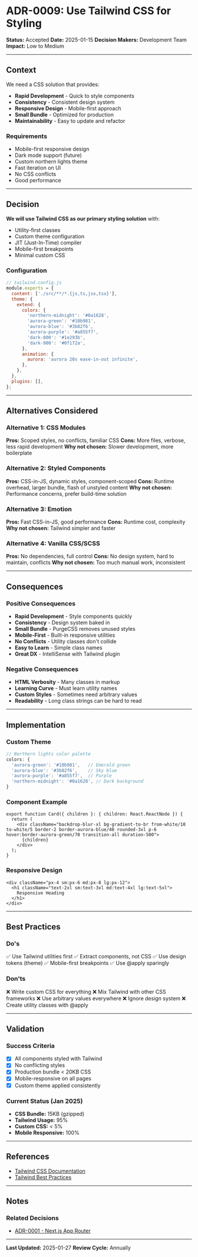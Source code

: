 # ADR-0009: Use Tailwind CSS for Styling

**Status:** Accepted
**Date:** 2025-01-15
**Decision Makers:** Development Team
**Impact:** Low to Medium

---

## Context

We need a CSS solution that provides:

- **Rapid Development** - Quick to style components
- **Consistency** - Consistent design system
- **Responsive Design** - Mobile-first approach
- **Small Bundle** - Optimized for production
- **Maintainability** - Easy to update and refactor

### Requirements

- Mobile-first responsive design
- Dark mode support (future)
- Custom northern lights theme
- Fast iteration on UI
- No CSS conflicts
- Good performance

---

## Decision

**We will use Tailwind CSS as our primary styling solution** with:

- Utility-first classes
- Custom theme configuration
- JIT (Just-In-Time) compiler
- Mobile-first breakpoints
- Minimal custom CSS

### Configuration

```javascript
// tailwind.config.js
module.exports = {
  content: ['./src/**/*.{js,ts,jsx,tsx}'],
  theme: {
    extend: {
      colors: {
        'northern-midnight': '#0a1628',
        'aurora-green': '#10b981',
        'aurora-blue': '#3b82f6',
        'aurora-purple': '#a855f7',
        'dark-800': '#1e293b',
        'dark-900': '#0f172a',
      },
      animation: {
        aurora: 'aurora 20s ease-in-out infinite',
      },
    },
  },
  plugins: [],
};
```

---

## Alternatives Considered

### Alternative 1: CSS Modules

**Pros:** Scoped styles, no conflicts, familiar CSS
**Cons:** More files, verbose, less rapid development
**Why not chosen:** Slower development, more boilerplate

### Alternative 2: Styled Components

**Pros:** CSS-in-JS, dynamic styles, component-scoped
**Cons:** Runtime overhead, larger bundle, flash of unstyled content
**Why not chosen:** Performance concerns, prefer build-time solution

### Alternative 3: Emotion

**Pros:** Fast CSS-in-JS, good performance
**Cons:** Runtime cost, complexity
**Why not chosen:** Tailwind simpler and faster

### Alternative 4: Vanilla CSS/SCSS

**Pros:** No dependencies, full control
**Cons:** No design system, hard to maintain, conflicts
**Why not chosen:** Too much manual work, inconsistent

---

## Consequences

### Positive Consequences

- **Rapid Development** - Style components quickly
- **Consistency** - Design system baked in
- **Small Bundle** - PurgeCSS removes unused styles
- **Mobile-First** - Built-in responsive utilities
- **No Conflicts** - Utility classes don't collide
- **Easy to Learn** - Simple class names
- **Great DX** - IntelliSense with Tailwind plugin

### Negative Consequences

- **HTML Verbosity** - Many classes in markup
- **Learning Curve** - Must learn utility names
- **Custom Styles** - Sometimes need arbitrary values
- **Readability** - Long class strings can be hard to read

---

## Implementation

### Custom Theme

```javascript
// Northern lights color palette
colors: {
  'aurora-green': '#10b981',   // Emerald green
  'aurora-blue': '#3b82f6',    // Sky blue
  'aurora-purple': '#a855f7',  // Purple
  'northern-midnight': '#0a1628', // Dark background
}
```

### Component Example

```tsx
export function Card({ children }: { children: React.ReactNode }) {
  return (
    <div className="backdrop-blur-xl bg-gradient-to-br from-white/10 to-white/5 border-2 border-aurora-blue/40 rounded-3xl p-6 hover:border-aurora-green/70 transition-all duration-500">
      {children}
    </div>
  );
}
```

### Responsive Design

```tsx
<div className="px-4 sm:px-6 md:px-8 lg:px-12">
  <h1 className="text-2xl sm:text-3xl md:text-4xl lg:text-5xl">
    Responsive Heading
  </h1>
</div>
```

---

## Best Practices

### Do's

✅ Use Tailwind utilities first
✅ Extract components, not CSS
✅ Use design tokens (theme)
✅ Mobile-first breakpoints
✅ Use @apply sparingly

### Don'ts

❌ Write custom CSS for everything
❌ Mix Tailwind with other CSS frameworks
❌ Use arbitrary values everywhere
❌ Ignore design system
❌ Create utility classes with @apply

---

## Validation

### Success Criteria

- [x] All components styled with Tailwind
- [x] No conflicting styles
- [x] Production bundle < 20KB CSS
- [x] Mobile-responsive on all pages
- [x] Custom theme applied consistently

### Current Status (Jan 2025)

- **CSS Bundle:** 15KB (gzipped)
- **Tailwind Usage:** 95%
- **Custom CSS:** < 5%
- **Mobile Responsive:** 100%

---

## References

- [Tailwind CSS Documentation](https://tailwindcss.com/docs)
- [Tailwind Best Practices](https://tailwindcss.com/docs/reusing-styles)

---

## Notes

### Related Decisions

- [ADR-0001 - Next.js App Router](./0001-nextjs-app-router.md)

---

**Last Updated:** 2025-01-27
**Review Cycle:** Annually
